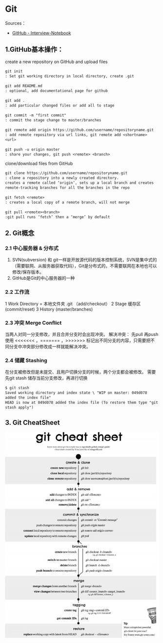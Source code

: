 # Git 

Sources：
- [GitHub - Interview-Notebook](https://github.com/CyC2018/Interview-Notebook/blob/master/notes/Git.md#git-%E5%B7%A5%E4%BD%9C%E6%B5%81)

## 1.GitHub基本操作：
create a new repository on GitHub and upload files
```
git init 
: Set git working directory in local directory, create .git

git add README.md 
: optional, add documentational page for github

git add .
: add particular changed files or add all to stage

git commit -m "first commit"
: commit the stage change to master/branches

git remote add origin https://github.com/username/repositoryname.git
: add remote repository via url links, git remote add <shortname> <url>

git push -u origin master
: share your changes, git push <remote> <branch>
```

clone/download files from GitHub 
```
git clone https://github.com/username/repositoryname.git
: clone a repository into a newly created directory. 
creates a remote called ‘origin’, sets up a local branch and creates remote-tracking branches for all the branches in the repo

git fetch <remote>
: creates a local copy of a remote branch, will not merge 

git pull <remote><branch>
:git pull runs ‘fetch’ then a ‘merge’ by default

```

## 2. Git概念
### 2.1 中心服务器 & 分布式
1. SVN(subversion) 和 git一样是开放源代码的版本控制系统，SVN是集中式的（需要联网、从服务器获取代码），Git是分布式的，不需要联网在本地也可以修改/保存版本。
2. GitHub是Git的中心服务器的一种

### 2.2 工作流
1 Work Directory = 本地文件夹 .git
（add/checkout）
2 Stage 缓存区
(commit/reset)
3 History (master/branches)

### 2.3 冲突 Merge Conflict
当两人对同一分支修改，并且合并分支时会出现冲突。
解决冲突：
先pull 再push
使用 <<<<<<< ，======= ，>>>>>>> 标记出不同分支的内容，只需要把不同分支中冲突部分修改成一样就能解决冲突。

### 2.4 储藏 Stashing
在分支被修改但是未提交、且用户切换分支的时候，两个分支都会被修改。
需要先git stash 储存当前分支修改，再进行切换
```
$ git stash
Saved working directory and index state \ "WIP on master: 049d078 added the index file"
HEAD is now at 049d078 added the index file (To restore them type "git stash apply")
```

## 3. Git CheatSheet

<div align="center"> <img src="/git_cheat_sheet.jpg"/> </div><br>



